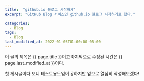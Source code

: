 ```yaml
---
title:  "github.io 블로그 시작하기"
excerpt: "GitHub Blog 서비스인 github.io 블로그 시작하기로 했다."

categories:
  - Blog
tags:
  - Blog
last_modified_at: 2022-01-05T01:00:00-05:00
---
```

이 글의 제목은 {{ page.title }}이고
마지막으로 수정된 시간은 {{ page.last_modified_at }}이다.

첫 게시글이다 보니 테스트용도임이 강하지만
앞으로 열심히 작성해보겠다!
